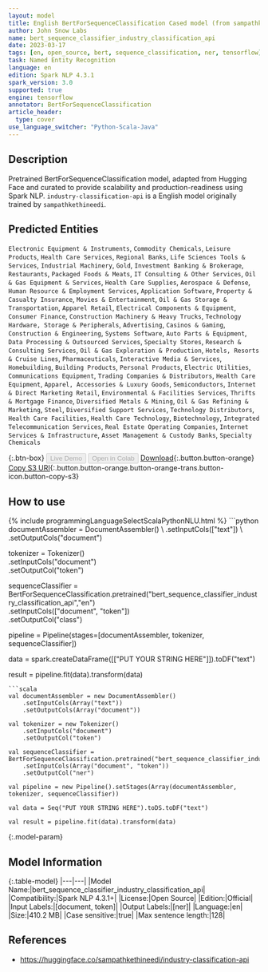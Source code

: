 ```yaml
---
layout: model
title: English BertForSequenceClassification Cased model (from sampathkethineedi)
author: John Snow Labs
name: bert_sequence_classifier_industry_classification_api
date: 2023-03-17
tags: [en, open_source, bert, sequence_classification, ner, tensorflow]
task: Named Entity Recognition
language: en
edition: Spark NLP 4.3.1
spark_version: 3.0
supported: true
engine: tensorflow
annotator: BertForSequenceClassification
article_header:
  type: cover
use_language_switcher: "Python-Scala-Java"
---
```


## Description

Pretrained BertForSequenceClassification model, adapted from Hugging Face and curated to provide scalability and production-readiness using Spark NLP. `industry-classification-api` is a English model originally trained by `sampathkethineedi`.

## Predicted Entities

`Electronic Equipment & Instruments`, `Commodity Chemicals`, `Leisure Products`, `Health Care Services`, `Regional Banks`, `Life Sciences Tools & Services`, `Industrial Machinery`, `Gold`, `Investment Banking & Brokerage`, `Restaurants`, `Packaged Foods & Meats`, `IT Consulting & Other Services`, `Oil & Gas Equipment & Services`, `Health Care Supplies`, `Aerospace & Defense`, `Human Resource & Employment Services`, `Application Software`, `Property & Casualty Insurance`, `Movies & Entertainment`, `Oil & Gas Storage & Transportation`, `Apparel Retail`, `Electrical Components & Equipment`, `Consumer Finance`, `Construction Machinery & Heavy Trucks`, `Technology Hardware, Storage & Peripherals`, `Advertising`, `Casinos & Gaming`, `Construction & Engineering`, `Systems Software`, `Auto Parts & Equipment`, `Data Processing & Outsourced Services`, `Specialty Stores`, `Research & Consulting Services`, `Oil & Gas Exploration & Production`, `Hotels, Resorts & Cruise Lines`, `Pharmaceuticals`, `Interactive Media & Services`, `Homebuilding`, `Building Products`, `Personal Products`, `Electric Utilities`, `Communications Equipment`, `Trading Companies & Distributors`, `Health Care Equipment`, `Apparel, Accessories & Luxury Goods`, `Semiconductors`, `Internet & Direct Marketing Retail`, `Environmental & Facilities Services`, `Thrifts & Mortgage Finance`, `Diversified Metals & Mining`, `Oil & Gas Refining & Marketing`, `Steel`, `Diversified Support Services`, `Technology Distributors`, `Health Care Facilities`, `Health Care Technology`, `Biotechnology`, `Integrated Telecommunication Services`, `Real Estate Operating Companies`, `Internet Services & Infrastructure`, `Asset Management & Custody Banks`, `Specialty Chemicals`

{:.btn-box}
<button class="button button-orange" disabled>Live Demo</button>
<button class="button button-orange" disabled>Open in Colab</button>
[Download](https://s3.amazonaws.com/auxdata.johnsnowlabs.com/public/models/bert_sequence_classifier_industry_classification_api_en_4.3.1_3.0_1679067636703.zip){:.button.button-orange}
[Copy S3 URI](s3://auxdata.johnsnowlabs.com/public/models/bert_sequence_classifier_industry_classification_api_en_4.3.1_3.0_1679067636703.zip){:.button.button-orange.button-orange-trans.button-icon.button-copy-s3}

## How to use



<div class="tabs-box" markdown="1">
{% include programmingLanguageSelectScalaPythonNLU.html %}
```python
documentAssembler = DocumentAssembler() \
    .setInputCols(["text"]) \
    .setOutputCols("document")

tokenizer = Tokenizer() \
    .setInputCols("document") \
    .setOutputCol("token")

sequenceClassifier = BertForSequenceClassification.pretrained("bert_sequence_classifier_industry_classification_api","en") \
    .setInputCols(["document", "token"]) \
    .setOutputCol("class")

pipeline = Pipeline(stages=[documentAssembler, tokenizer, sequenceClassifier])

data = spark.createDataFrame([["PUT YOUR STRING HERE"]]).toDF("text")

result = pipeline.fit(data).transform(data)
```
```scala
val documentAssembler = new DocumentAssembler() 
    .setInputCols(Array("text")) 
    .setOutputCols(Array("document"))
      
val tokenizer = new Tokenizer()
    .setInputCols("document")
    .setOutputCol("token")
 
val sequenceClassifier = BertForSequenceClassification.pretrained("bert_sequence_classifier_industry_classification_api","en") 
    .setInputCols(Array("document", "token"))
    .setOutputCol("ner")
   
val pipeline = new Pipeline().setStages(Array(documentAssembler, tokenizer, sequenceClassifier))

val data = Seq("PUT YOUR STRING HERE").toDS.toDF("text")

val result = pipeline.fit(data).transform(data)
```
</div>

{:.model-param}
## Model Information

{:.table-model}
|---|---|
|Model Name:|bert_sequence_classifier_industry_classification_api|
|Compatibility:|Spark NLP 4.3.1+|
|License:|Open Source|
|Edition:|Official|
|Input Labels:|[document, token]|
|Output Labels:|[ner]|
|Language:|en|
|Size:|410.2 MB|
|Case sensitive:|true|
|Max sentence length:|128|

## References

- https://huggingface.co/sampathkethineedi/industry-classification-api